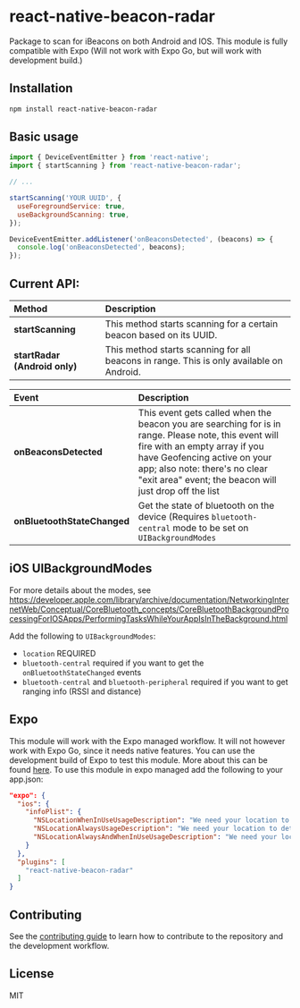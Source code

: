 # react-native-beacon-radar

Package to scan for iBeacons on both Android and IOS. This module is fully compatible with Expo (Will not work with Expo Go, but will work with development build.)

## Installation

```sh
npm install react-native-beacon-radar
```

## Basic usage

```js
import { DeviceEventEmitter } from 'react-native';
import { startScanning } from 'react-native-beacon-radar';

// ...

startScanning('YOUR UUID', {
  useForegroundService: true,
  useBackgroundScanning: true,
});

DeviceEventEmitter.addListener('onBeaconsDetected', (beacons) => {
  console.log('onBeaconsDetected', beacons);
});
```

## Current API:
| Method                            | Description                                                                                                                                                                                                           |
|:----------------------------------|:----------------------------------------------------------------------------------------------------------------------------------------------------------------------------------------------------------------------|
| **startScanning**                 | This method starts scanning for a certain beacon based on its UUID.                                                                                                                                                   |
| **startRadar (Android only)**     | This method starts scanning for all beacons in range. This is only available on Android.                                                                                                                              |


| Event                       | Description                                                                                                                                                                                                                                                      |
|:----------------------------|:-----------------------------------------------------------------------------------------------------------------------------------------------------------------------------------------------------------------------------------------------------------------|
| **onBeaconsDetected**       | This event gets called when the beacon you are searching for is in range. Please note, this event will fire with an empty array if you have Geofencing active on your app; also note: there's no clear "exit area" event; the beacon will just drop off the list |
| **onBluetoothStateChanged** | Get the state of bluetooth on the device (Requires `bluetooth-central` mode to be set on `UIBackgroundModes`                                                                                                                                                     |

## iOS UIBackgroundModes
For more details about the modes, see https://developer.apple.com/library/archive/documentation/NetworkingInternetWeb/Conceptual/CoreBluetooth_concepts/CoreBluetoothBackgroundProcessingForIOSApps/PerformingTasksWhileYourAppIsInTheBackground.html

Add the following to `UIBackgroundModes`:
- `location` REQUIRED
- `bluetooth-central` required if you want to get the `onBluetoothStateChanged` events
- `bluetooth-central` and `bluetooth-peripheral` required if you want to get ranging info (RSSI and distance)


## Expo
This module will work with the Expo managed workflow. It will not however work with Expo Go, since it needs native features. You can use the development build of Expo to test this module. More about this can be found [here](https://docs.expo.dev/develop/development-builds/create-a-build/). To use this module in expo managed add the following to your app.json:
```json
"expo": {
  "ios": {
    "infoPlist": {
      "NSLocationWhenInUseUsageDescription": "We need your location to detect nearby beacons.",
      "NSLocationAlwaysUsageDescription": "We need your location to detect nearby beacons even when the app is in the background.",
      "NSLocationAlwaysAndWhenInUseUsageDescription": "We need your location to detect nearby beacons even when the app is in the background."
    }
  },
  "plugins": [
    "react-native-beacon-radar"
  ]
}
```

## Contributing

See the [contributing guide](CONTRIBUTING.md) to learn how to contribute to the repository and the development workflow.

## License

MIT
